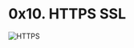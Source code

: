 # 0x10. HTTPS SSL

![HTTPS](https://s3.amazonaws.com/intranet-projects-files/holbertonschool-sysadmin_devops/276/FlhGPEK.png)
